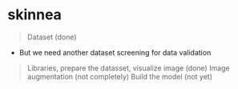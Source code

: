 # skinnea
> Dataset (done)
  * But we need another dataset screening for data validation
> Libraries, prepare the datasset, visualize image (done)
> Image augmentation (not completely)
> Build the model (not yet)
